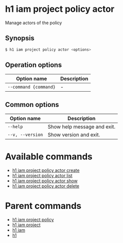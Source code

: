 
# h1 iam project policy actor

Manage actors of the policy

## Synopsis

```bash
$ h1 iam project policy actor <options>
```

## Operation options

| Option name               | Description |
| ------------------------- | ----------- |
| ```--command {command}``` | -           |

## Common options

| Option name          | Description                 |
| -------------------- | --------------------------- |
| ```--help```         | Show help message and exit. |
| ```--v, --version``` | Show version and exit.      |

# Available commands

* [h1 iam project policy actor create](./create/README.md)
* [h1 iam project policy actor list](./list/README.md)
* [h1 iam project policy actor show](./show/README.md)
* [h1 iam project policy actor delete](./delete/README.md)

# Parent commands

* [h1 iam project policy](./../README.md)
* [h1 iam project](./../../README.md)
* [h1 iam](./../../../README.md)
* [h1](./../../../../README.md)
